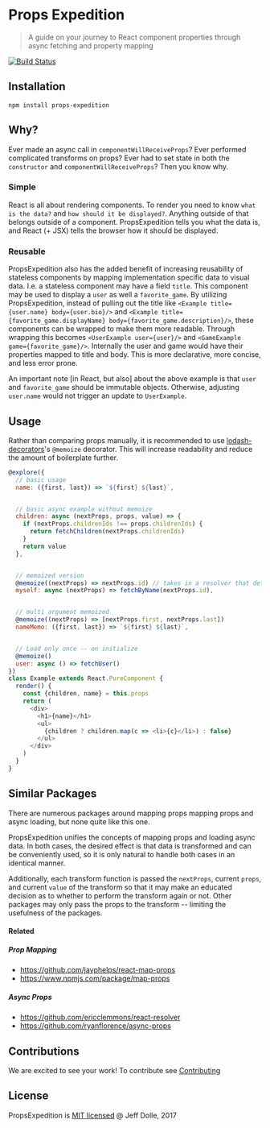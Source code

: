 Props Expedition
================

> A guide on your journey to React component properties through async fetching and property mapping

[![Build Status](https://travis-ci.com/jdolle/props-expedition.svg?token=bKaa5YFrd5hatqpSxpPA&branch=master)](https://travis-ci.com/jdolle/props-expedition)

## Installation

`npm install props-expedition`

## Why?

Ever made an async call in `componentWillReceiveProps`? Ever performed complicated transforms on props? Ever had to set state in both the `constructor` and `componentWillReceiveProps`? Then you know why.

### Simple

React is all about rendering components. To render you need to know `what is the data?` and `how should it be displayed?`. Anything outside of that belongs outside of a component. PropsExpedition tells you what the data is, and React (+ JSX) tells the browser how it should be displayed.

### Reusable

PropsExpedition also has the added benefit of increasing reusability of stateless components by mapping implementation specific data to visual data. I.e. a stateless component may have a field `title`. This component may be used to display a `user` as well a `favorite_game`. By utilizing PropsExpedition, instead of pulling out the title like `<Example title={user.name} body={user.bio}/>` and `<Example title={favorite_game.displayName} body={favorite_game.description}/>`, these components can be wrapped to make them more readable. Through wrapping this becomes `<UserExample user={user}/>` and `<GameExample game={favorite_game}/>`. Internally the user and game would have their properties mapped to title and body. This is more declarative, more concise, and less error prone.

An important note [in React, but also] about the above example is that `user` and `favorite_game` should be immutable objects. Otherwise, adjusting `user.name` would not trigger an update to `UserExample`.

## Usage

Rather than comparing props manually, it is recommended to use [lodash-decorators](https://github.com/steelsojka/lodash-decorators)'s `@memoize` decorator. This will increase readability and reduce the amount of boilerplate further.

```js
@explore({
  // basic usage
  name: ({first, last}) => `${first} ${last}`,


  // basic async example without memoize
  children: async (nextProps, props, value) => {
    if (nextProps.childrenIds !== props.childrenIds) {
      return fetchChildren(nextProps.childrenIds)
    }
    return value
  },


  // memoized version
  @memoize((nextProps) => nextProps.id) // takes in a resolver that determines the key
  myself: async (nextProps) => fetchByName(nextProps.id),


  // multi argument memoized
  @memoize((nextProps) => [nextProps.first, nextProps.last])
  nameMemo: ({first, last}) => `${first} ${last}`,


  // Load only once -- on initialize
  @memoize()
  user: async () => fetchUser()
})
class Example extends React.PureComponent {
  render() {
    const {children, name} = this.props
    return (
      <div>
        <h1>{name}</h1>
        <ul>
          {children ? children.map(c => <li>{c}</li>) : false}
        </ul>
      </div>
    )
  }
}
```

## Similar Packages

There are numerous packages around mapping props mapping props and async loading, but none quite like this one.

PropsExpedition unifies the concepts of mapping props and loading async data. In both cases, the desired effect is that data is transformed and can be conveniently used, so it is only natural to handle both cases in an identical manner.

Additionally, each transform function is passed the `nextProps`, current `props`, and current `value` of the transform so that it may make an educated decision as to whether to perform the transform again or not. Other packages may only pass the props to the transform -- limiting the usefulness of the packages.

#### Related

##### Prop Mapping
- https://github.com/jayphelps/react-map-props
- https://www.npmjs.com/package/map-props

##### Async Props
- https://github.com/ericclemmons/react-resolver
- https://github.com/ryanflorence/async-props

## Contributions

We are excited to see your work! To contribute see [Contributing](./.github/CONTRIBUTING.md)

## License

PropsExpedition is [MIT licensed](./LICENSE.md) @ Jeff Dolle, 2017
